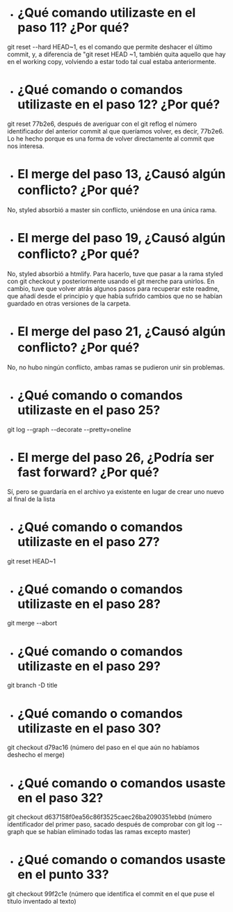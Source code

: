 - # ¿Qué comando utilizaste en el paso 11? ¿Por qué?
git reset --hard HEAD~1, es el comando que permite deshacer el último commit, y, a diferencia de "git reset HEAD ~1, también quita aquello que hay en el working copy, volviendo a estar todo tal cual estaba anteriormente.
- # ¿Qué comando o comandos utilizaste en el paso 12? ¿Por qué?
git reset 77b2e6, después de averiguar con el git reflog el número identificador del anterior commit al que queríamos volver, es decir, 77b2e6. Lo he hecho porque es una forma de volver directamente al commit que nos interesa.
- # El merge del paso 13, ¿Causó algún conﬂicto? ¿Por qué?
No, styled absorbió a master sin conflicto, uniéndose en una única rama.
- # El merge del paso 19, ¿Causó algún conﬂicto? ¿Por qué?
No, styled absorbió a htmlify. Para hacerlo, tuve que pasar a la rama styled con git checkout y posteriormente usando el git merche para unirlos. En cambio, tuve que volver atrás algunos pasos para recuperar este readme, que añadí desde el principio y que había sufrido cambios que no se habían guardado en otras versiones de la carpeta.
- # El merge del paso 21, ¿Causó algún conﬂicto? ¿Por qué?
No, no hubo ningún conflicto, ambas ramas se pudieron unir sin problemas.
- # ¿Qué comando o comandos utilizaste en el paso 25?
git log --graph --decorate --pretty=oneline
- # El merge del paso 26, ¿Podría ser fast forward? ¿Por qué?
Sí, pero se guardaría en el archivo ya existente en lugar de crear uno nuevo al final de la lista
- # ¿Qué comando o comandos utilizaste en el paso 27?
git reset HEAD~1
- # ¿Qué comando o comandos utilizaste en el paso 28?
git merge --abort
- # ¿Qué comando o comandos utilizaste en el paso 29?
git branch -D title
- # ¿Qué comando o comandos utilizaste en el paso 30?
git checkout d79ac16 (número del paso en el que aún no habíamos deshecho el merge)
- # ¿Qué comando o comandos usaste en el paso 32?
git checkout d637158f0ea56c86f3525caec26ba2090351ebbd (número identificador del primer paso, sacado después de comprobar con git log --graph que se habían eliminado todas las ramas excepto master)
- # ¿Qué comando o comandos usaste en el punto 33?
git checkout 99f2c1e (número que identifica el commit en el que puse el título inventado al texto)